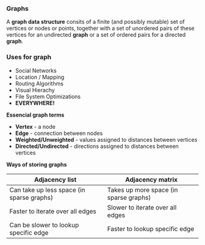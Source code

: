 ### Graphs
A **graph data structure** consits of a finite (and possibly mutable) set of vertices or nodes or points, together with a set of unordered pairs of these vertices for an undirected **graph** or a set of ordered pairs for a directed **graph**.

### Uses for graph
* Social Networks
* Location / Mapping
* Routing Algorithms
* Visual Hierachy
* File System Optimizations
* **EVERYWHERE!**

**Essencial graph terms**
* **Vertex** - a node
* **Edge** - connection between nodes
* **Weighted/Unweighted** - values assigned to distances between vertices
* **Directed/Undirected** - directions assigned to distances between vertices

**Ways of storing graphs**

| Adjacency list    |    Adjacency matrix    |
|-------------------|------------------------|
| Can take up less space (in sparse graphs) | Takes up more space (in sparse graphs) |
| Faster to iterate over all edges | Slower to iterate over all edges |
| Can be slower to lookup specific edge | Faster to lookup specific edge |